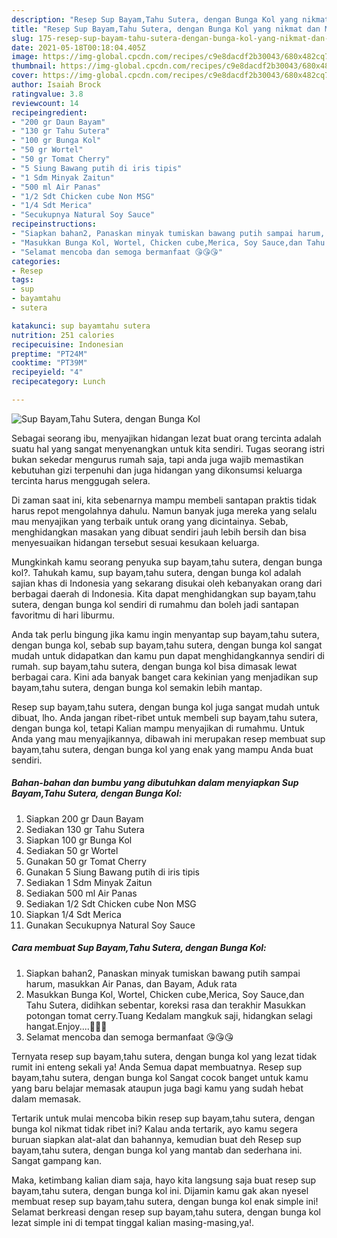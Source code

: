 ```yaml
---
description: "Resep Sup Bayam,Tahu Sutera, dengan Bunga Kol yang nikmat dan Mudah Dibuat"
title: "Resep Sup Bayam,Tahu Sutera, dengan Bunga Kol yang nikmat dan Mudah Dibuat"
slug: 175-resep-sup-bayam-tahu-sutera-dengan-bunga-kol-yang-nikmat-dan-mudah-dibuat
date: 2021-05-18T00:18:04.405Z
image: https://img-global.cpcdn.com/recipes/c9e8dacdf2b30043/680x482cq70/sup-bayamtahu-sutera-dengan-bunga-kol-foto-resep-utama.jpg
thumbnail: https://img-global.cpcdn.com/recipes/c9e8dacdf2b30043/680x482cq70/sup-bayamtahu-sutera-dengan-bunga-kol-foto-resep-utama.jpg
cover: https://img-global.cpcdn.com/recipes/c9e8dacdf2b30043/680x482cq70/sup-bayamtahu-sutera-dengan-bunga-kol-foto-resep-utama.jpg
author: Isaiah Brock
ratingvalue: 3.8
reviewcount: 14
recipeingredient:
- "200 gr Daun Bayam"
- "130 gr Tahu Sutera"
- "100 gr Bunga Kol"
- "50 gr Wortel"
- "50 gr Tomat Cherry"
- "5 Siung Bawang putih di iris tipis"
- "1 Sdm Minyak Zaitun"
- "500 ml Air Panas"
- "1/2 Sdt Chicken cube Non MSG"
- "1/4 Sdt Merica"
- "Secukupnya Natural Soy Sauce"
recipeinstructions:
- "Siapkan bahan2, Panaskan minyak tumiskan bawang putih sampai harum, masukkan Air Panas, dan Bayam, Aduk rata"
- "Masukkan Bunga Kol, Wortel, Chicken cube,Merica, Soy Sauce,dan Tahu Sutera, didihkan sebentar, koreksi rasa dan terakhir Masukkan potongan tomat cerry.Tuang Kedalam mangkuk saji, hidangkan selagi hangat.Enjoy....🤤🤤🤤"
- "Selamat mencoba dan semoga bermanfaat 😘😘😘"
categories:
- Resep
tags:
- sup
- bayamtahu
- sutera

katakunci: sup bayamtahu sutera 
nutrition: 251 calories
recipecuisine: Indonesian
preptime: "PT24M"
cooktime: "PT39M"
recipeyield: "4"
recipecategory: Lunch

---
```



![Sup Bayam,Tahu Sutera, dengan Bunga Kol](https://img-global.cpcdn.com/recipes/c9e8dacdf2b30043/680x482cq70/sup-bayamtahu-sutera-dengan-bunga-kol-foto-resep-utama.jpg)

Sebagai seorang ibu, menyajikan hidangan lezat buat orang tercinta adalah suatu hal yang sangat menyenangkan untuk kita sendiri. Tugas seorang istri bukan sekedar mengurus rumah saja, tapi anda juga wajib memastikan kebutuhan gizi terpenuhi dan juga hidangan yang dikonsumsi keluarga tercinta harus menggugah selera.

Di zaman  saat ini, kita sebenarnya mampu membeli santapan praktis tidak harus repot mengolahnya dahulu. Namun banyak juga mereka yang selalu mau menyajikan yang terbaik untuk orang yang dicintainya. Sebab, menghidangkan masakan yang dibuat sendiri jauh lebih bersih dan bisa menyesuaikan hidangan tersebut sesuai kesukaan keluarga. 



Mungkinkah kamu seorang penyuka sup bayam,tahu sutera, dengan bunga kol?. Tahukah kamu, sup bayam,tahu sutera, dengan bunga kol adalah sajian khas di Indonesia yang sekarang disukai oleh kebanyakan orang dari berbagai daerah di Indonesia. Kita dapat menghidangkan sup bayam,tahu sutera, dengan bunga kol sendiri di rumahmu dan boleh jadi santapan favoritmu di hari liburmu.

Anda tak perlu bingung jika kamu ingin menyantap sup bayam,tahu sutera, dengan bunga kol, sebab sup bayam,tahu sutera, dengan bunga kol sangat mudah untuk didapatkan dan kamu pun dapat menghidangkannya sendiri di rumah. sup bayam,tahu sutera, dengan bunga kol bisa dimasak lewat berbagai cara. Kini ada banyak banget cara kekinian yang menjadikan sup bayam,tahu sutera, dengan bunga kol semakin lebih mantap.

Resep sup bayam,tahu sutera, dengan bunga kol juga sangat mudah untuk dibuat, lho. Anda jangan ribet-ribet untuk membeli sup bayam,tahu sutera, dengan bunga kol, tetapi Kalian mampu menyajikan di rumahmu. Untuk Anda yang mau menyajikannya, dibawah ini merupakan resep membuat sup bayam,tahu sutera, dengan bunga kol yang enak yang mampu Anda buat sendiri.

<!--inarticleads1-->

##### Bahan-bahan dan bumbu yang dibutuhkan dalam menyiapkan Sup Bayam,Tahu Sutera, dengan Bunga Kol:

1. Siapkan 200 gr Daun Bayam
1. Sediakan 130 gr Tahu Sutera
1. Siapkan 100 gr Bunga Kol
1. Sediakan 50 gr Wortel
1. Gunakan 50 gr Tomat Cherry
1. Gunakan 5 Siung Bawang putih di iris tipis
1. Sediakan 1 Sdm Minyak Zaitun
1. Sediakan 500 ml Air Panas
1. Sediakan 1/2 Sdt Chicken cube Non MSG
1. Siapkan 1/4 Sdt Merica
1. Gunakan Secukupnya Natural Soy Sauce




<!--inarticleads2-->

##### Cara membuat Sup Bayam,Tahu Sutera, dengan Bunga Kol:

1. Siapkan bahan2, Panaskan minyak tumiskan bawang putih sampai harum, masukkan Air Panas, dan Bayam, Aduk rata
1. Masukkan Bunga Kol, Wortel, Chicken cube,Merica, Soy Sauce,dan Tahu Sutera, didihkan sebentar, koreksi rasa dan terakhir Masukkan potongan tomat cerry.Tuang Kedalam mangkuk saji, hidangkan selagi hangat.Enjoy....🤤🤤🤤
1. Selamat mencoba dan semoga bermanfaat 😘😘😘




Ternyata resep sup bayam,tahu sutera, dengan bunga kol yang lezat tidak rumit ini enteng sekali ya! Anda Semua dapat membuatnya. Resep sup bayam,tahu sutera, dengan bunga kol Sangat cocok banget untuk kamu yang baru belajar memasak ataupun juga bagi kamu yang sudah hebat dalam memasak.

Tertarik untuk mulai mencoba bikin resep sup bayam,tahu sutera, dengan bunga kol nikmat tidak ribet ini? Kalau anda tertarik, ayo kamu segera buruan siapkan alat-alat dan bahannya, kemudian buat deh Resep sup bayam,tahu sutera, dengan bunga kol yang mantab dan sederhana ini. Sangat gampang kan. 

Maka, ketimbang kalian diam saja, hayo kita langsung saja buat resep sup bayam,tahu sutera, dengan bunga kol ini. Dijamin kamu gak akan nyesel membuat resep sup bayam,tahu sutera, dengan bunga kol enak simple ini! Selamat berkreasi dengan resep sup bayam,tahu sutera, dengan bunga kol lezat simple ini di tempat tinggal kalian masing-masing,ya!.

